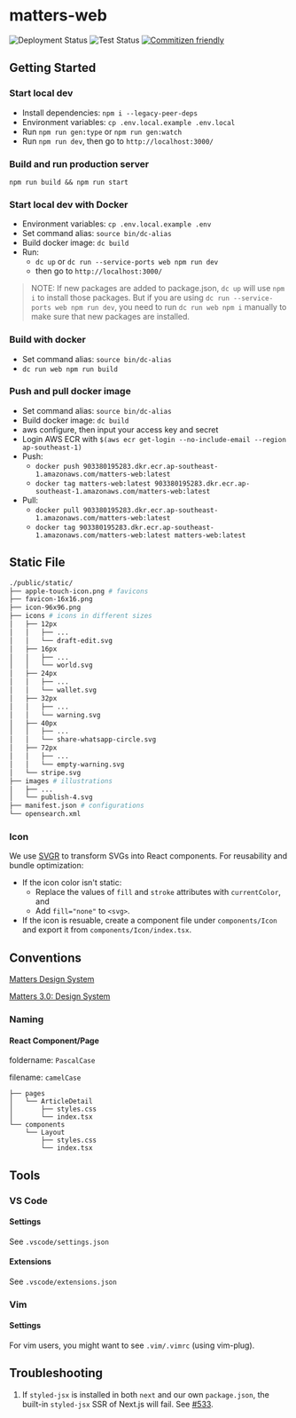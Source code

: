 # matters-web

![Deployment Status](https://github.com/thematters/matters-web/workflows/Deployment/badge.svg) ![Test Status](https://github.com/thematters/matters-web/workflows/Test/badge.svg) [![Commitizen friendly](https://img.shields.io/badge/commitizen-friendly-brightgreen.svg)](http://commitizen.github.io/cz-cli/)

## Getting Started

### Start local dev

- Install dependencies: `npm i --legacy-peer-deps`
- Environment variables: `cp .env.local.example .env.local`
- Run `npm run gen:type` or `npm run gen:watch`
- Run `npm run dev`, then go to `http://localhost:3000/`

### Build and run production server

`npm run build && npm run start`

### Start local dev with Docker

- Environment variables: `cp .env.local.example .env`
- Set command alias: `source bin/dc-alias`
- Build docker image: `dc build`
- Run:
  - `dc up` or `dc run --service-ports web npm run dev`
  - then go to `http://localhost:3000/`

> NOTE: If new packages are added to package.json, `dc up` will use `npm i` to install those packages. But if you are using `dc run --service-ports web npm run dev`, you need to run `dc run web npm i` manually to make sure that new packages are installed.

### Build with docker

- Set command alias: `source bin/dc-alias`
- `dc run web npm run build`

### Push and pull docker image

- Set command alias: `source bin/dc-alias`
- Build docker image: `dc build`
- aws configure, then input your access key and secret
- Login AWS ECR with `$(aws ecr get-login --no-include-email --region ap-southeast-1)`
- Push:
  - `docker push 903380195283.dkr.ecr.ap-southeast-1.amazonaws.com/matters-web:latest`
  - `docker tag matters-web:latest 903380195283.dkr.ecr.ap-southeast-1.amazonaws.com/matters-web:latest`
- Pull:
  - `docker pull 903380195283.dkr.ecr.ap-southeast-1.amazonaws.com/matters-web:latest`
  - `docker tag 903380195283.dkr.ecr.ap-southeast-1.amazonaws.com/matters-web:latest matters-web:latest`

## Static File

```bash
./public/static/
├── apple-touch-icon.png # favicons
├── favicon-16x16.png
├── icon-96x96.png
├── icons # icons in different sizes
│   ├── 12px
│   │   ├── ...
│   │   └── draft-edit.svg
│   ├── 16px
│   │   ├── ...
│   │   └── world.svg
│   ├── 24px
│   │   ├── ...
│   │   └── wallet.svg
│   ├── 32px
│   │   ├── ...
│   │   └── warning.svg
│   ├── 40px
│   │   ├── ...
│   │   └── share-whatsapp-circle.svg
│   ├── 72px
│   │   ├── ...
│   │   └── empty-warning.svg
│   └── stripe.svg
├── images # illustrations
│   ├── ...
│   └── publish-4.svg
├── manifest.json # configurations
└── opensearch.xml
```

### Icon

We use [SVGR](https://react-svgr.com/) to transform SVGs into React components. For reusability and bundle optimization:

- If the icon color isn't static:
  - Replace the values of `fill` and `stroke` attributes with `currentColor`, and
  - Add `fill="none"` to `<svg>`.
- If the icon is resuable, create a component file under `components/Icon` and export it from `components/Icon/index.tsx`.

## Conventions

[Matters Design System](https://paper.dropbox.com/doc/Matters-Design-System--AXX9x2tuPldQFCWTN0Mt~_itAQ-klFuV5yv3ZlqpqHL0w0kU)

[Matters 3.0: Design System](https://paper.dropbox.com/doc/Matters-3.0-Design-System--AqXF9GXfYqC18yjAQzN5l02BAg-Sp6ANp5EXAdnzSK3adqNS)

### Naming

#### React Component/Page

foldername: `PascalCase`

filename: `camelCase`

```tree
├── pages
│   └── ArticleDetail
│       ├── styles.css
│       └── index.tsx
└── components
    └── Layout
        ├── styles.css
        └── index.tsx
```

## Tools

### VS Code

#### Settings

See `.vscode/settings.json`

#### Extensions

See `.vscode/extensions.json`

### Vim

#### Settings

For vim users, you might want to see `.vim/.vimrc` (using vim-plug).

## Troubleshooting

1. If `styled-jsx` is installed in both `next` and our own `package.json`, the built-in `styled-jsx` SSR of Next.js will fail. See [#533](https://github.com/zeit/styled-jsx/issues/533).
